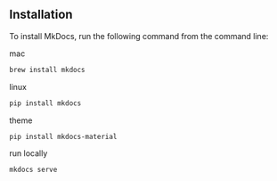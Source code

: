 ## Installation

To install MkDocs, run the following command from the command line:

mac
```bash
brew install mkdocs
```

linux 
```bash
pip install mkdocs
```

theme
```bash
pip install mkdocs-material
```

run locally 
```bash
mkdocs serve
```
